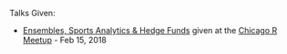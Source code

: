 Talks Given:
   *  [Ensembles, Sports Analytics & Hedge Funds](./ensembles_sports_analytics_and_hedge_funds.pdf) given at the [Chicago R Meetup](https://www.meetup.com/Chicago-R-User-Group/events/247282214/) - Feb 15, 2018


